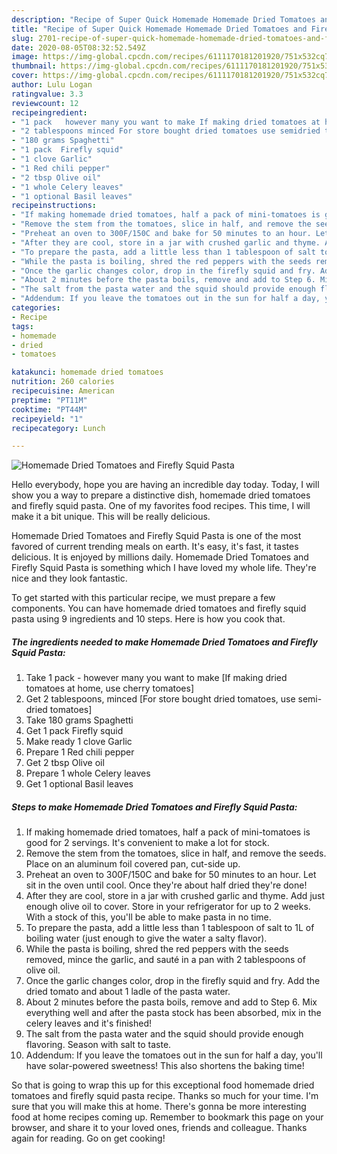 ```yaml
---
description: "Recipe of Super Quick Homemade Homemade Dried Tomatoes and Firefly Squid Pasta"
title: "Recipe of Super Quick Homemade Homemade Dried Tomatoes and Firefly Squid Pasta"
slug: 2701-recipe-of-super-quick-homemade-homemade-dried-tomatoes-and-firefly-squid-pasta
date: 2020-08-05T08:32:52.549Z
image: https://img-global.cpcdn.com/recipes/6111170181201920/751x532cq70/homemade-dried-tomatoes-and-firefly-squid-pasta-recipe-main-photo.jpg
thumbnail: https://img-global.cpcdn.com/recipes/6111170181201920/751x532cq70/homemade-dried-tomatoes-and-firefly-squid-pasta-recipe-main-photo.jpg
cover: https://img-global.cpcdn.com/recipes/6111170181201920/751x532cq70/homemade-dried-tomatoes-and-firefly-squid-pasta-recipe-main-photo.jpg
author: Lulu Logan
ratingvalue: 3.3
reviewcount: 12
recipeingredient:
- "1 pack   however many you want to make If making dried tomatoes at home use cherry tomatoes"
- "2 tablespoons minced For store bought dried tomatoes use semidried tomatoes"
- "180 grams Spaghetti"
- "1 pack  Firefly squid"
- "1 clove Garlic"
- "1 Red chili pepper"
- "2 tbsp Olive oil"
- "1 whole Celery leaves"
- "1 optional Basil leaves"
recipeinstructions:
- "If making homemade dried tomatoes, half a pack of mini-tomatoes is good for 2 servings. It&#39;s convenient to make a lot for stock."
- "Remove the stem from the tomatoes, slice in half, and remove the seeds. Place on an aluminum foil covered pan, cut-side up."
- "Preheat an oven to 300F/150C and bake for 50 minutes to an hour. Let sit in the oven until cool. Once they&#39;re about half dried they&#39;re done!"
- "After they are cool, store in a jar with crushed garlic and thyme. Add just enough olive oil to cover. Store in your refrigerator for up to 2 weeks. With a stock of this, you&#39;ll be able to make pasta in no time."
- "To prepare the pasta, add a little less than 1 tablespoon of salt to 1L of boiling water (just enough to give the water a salty flavor)."
- "While the pasta is boiling, shred the red peppers with the seeds removed, mince the garlic, and sauté in a pan with 2 tablespoons of olive oil."
- "Once the garlic changes color, drop in the firefly squid and fry. Add the dried tomato and about 1 ladle of the pasta water."
- "About 2 minutes before the pasta boils, remove and add to Step 6. Mix everything well and after the pasta stock has been absorbed, mix in the celery leaves and it&#39;s finished!"
- "The salt from the pasta water and the squid should provide enough flavoring. Season with salt to taste."
- "Addendum: If you leave the tomatoes out in the sun for half a day, you&#39;ll have solar-powered sweetness! This also shortens the baking time!"
categories:
- Recipe
tags:
- homemade
- dried
- tomatoes

katakunci: homemade dried tomatoes 
nutrition: 260 calories
recipecuisine: American
preptime: "PT11M"
cooktime: "PT44M"
recipeyield: "1"
recipecategory: Lunch

---
```



![Homemade Dried Tomatoes and Firefly Squid Pasta](https://img-global.cpcdn.com/recipes/6111170181201920/751x532cq70/homemade-dried-tomatoes-and-firefly-squid-pasta-recipe-main-photo.jpg)

Hello everybody, hope you are having an incredible day today. Today, I will show you a way to prepare a distinctive dish, homemade dried tomatoes and firefly squid pasta. One of my favorites food recipes. This time, I will make it a bit unique. This will be really delicious.



Homemade Dried Tomatoes and Firefly Squid Pasta is one of the most favored of current trending meals on earth. It's easy, it's fast, it tastes delicious. It is enjoyed by millions daily. Homemade Dried Tomatoes and Firefly Squid Pasta is something which I have loved my whole life. They're nice and they look fantastic.


To get started with this particular recipe, we must prepare a few components. You can have homemade dried tomatoes and firefly squid pasta using 9 ingredients and 10 steps. Here is how you cook that.

<!--inarticleads1-->

##### The ingredients needed to make Homemade Dried Tomatoes and Firefly Squid Pasta:

1. Take 1 pack  - however many you want to make [If making dried tomatoes at home, use cherry tomatoes]
1. Get 2 tablespoons, minced [For store bought dried tomatoes, use semi-dried tomatoes]
1. Take 180 grams Spaghetti
1. Get 1 pack  Firefly squid
1. Make ready 1 clove Garlic
1. Prepare 1 Red chili pepper
1. Get 2 tbsp Olive oil
1. Prepare 1 whole Celery leaves
1. Get 1 optional Basil leaves




<!--inarticleads2-->

##### Steps to make Homemade Dried Tomatoes and Firefly Squid Pasta:

1. If making homemade dried tomatoes, half a pack of mini-tomatoes is good for 2 servings. It&#39;s convenient to make a lot for stock.
1. Remove the stem from the tomatoes, slice in half, and remove the seeds. Place on an aluminum foil covered pan, cut-side up.
1. Preheat an oven to 300F/150C and bake for 50 minutes to an hour. Let sit in the oven until cool. Once they&#39;re about half dried they&#39;re done!
1. After they are cool, store in a jar with crushed garlic and thyme. Add just enough olive oil to cover. Store in your refrigerator for up to 2 weeks. With a stock of this, you&#39;ll be able to make pasta in no time.
1. To prepare the pasta, add a little less than 1 tablespoon of salt to 1L of boiling water (just enough to give the water a salty flavor).
1. While the pasta is boiling, shred the red peppers with the seeds removed, mince the garlic, and sauté in a pan with 2 tablespoons of olive oil.
1. Once the garlic changes color, drop in the firefly squid and fry. Add the dried tomato and about 1 ladle of the pasta water.
1. About 2 minutes before the pasta boils, remove and add to Step 6. Mix everything well and after the pasta stock has been absorbed, mix in the celery leaves and it&#39;s finished!
1. The salt from the pasta water and the squid should provide enough flavoring. Season with salt to taste.
1. Addendum: If you leave the tomatoes out in the sun for half a day, you&#39;ll have solar-powered sweetness! This also shortens the baking time!




So that is going to wrap this up for this exceptional food homemade dried tomatoes and firefly squid pasta recipe. Thanks so much for your time. I'm sure that you will make this at home. There's gonna be more interesting food at home recipes coming up. Remember to bookmark this page on your browser, and share it to your loved ones, friends and colleague. Thanks again for reading. Go on get cooking!
